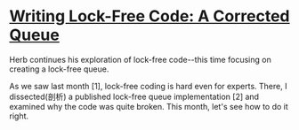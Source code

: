 # [Writing Lock-Free Code: A Corrected Queue](https://www.drdobbs.com/parallel/writing-lock-free-code-a-corrected-queue/210604448?pgno=1)

Herb continues his exploration of lock-free code--this time focusing on creating a lock-free queue.

As we saw last month [1], lock-free coding is hard even for experts. There, I dissected(剖析) a published lock-free queue implementation [2] and examined why the code was quite broken. This month, let's see how to do it right.